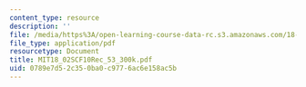 ```yaml
---
content_type: resource
description: ''
file: /media/https%3A/open-learning-course-data-rc.s3.amazonaws.com/18-02sc-multivariable-calculus-fall-2010/0789e7d52c350ba0c9776ac6e158ac5b_MIT18_02SCF10Rec_53_300k.pdf
file_type: application/pdf
resourcetype: Document
title: MIT18_02SCF10Rec_53_300k.pdf
uid: 0789e7d5-2c35-0ba0-c977-6ac6e158ac5b
---
```


